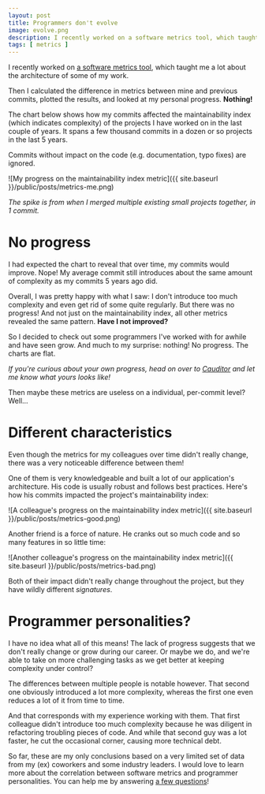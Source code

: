 ```yaml
---
layout: post
title: Programmers don't evolve
image: evolve.png
description: I recently worked on a software metrics tool, which taught me a lot about the architecture of some of my work. Then I calculated the difference in metrics between mine and previous commits, plotted the results, and looked at my personal progress. Nothing!
tags: [ metrics ]
---
```


I recently worked on [a software metrics tool](https://www.cauditor.org), which
taught me a lot about the architecture of some of my work.

Then I calculated the difference in metrics between mine and previous commits,
plotted the results, and looked at my personal progress. **Nothing!**

<!-- more -->
<!-- ads -->

The chart below shows how my commits affected the maintainability index (which
indicates complexity) of the projects I have worked on in the last couple of
years. It spans a few thousand commits in a dozen or so projects in the last 5
years.

Commits without impact on the code (e.g. documentation, typo fixes) are ignored.

![My progress on the maintainability index metric]({{ site.baseurl }}/public/posts/metrics-me.png)

*The spike is from when I merged multiple existing small projects together, in 1
commit.*

# No progress

I had expected the chart to reveal that over time, my commits would improve.
Nope! My average commit still introduces about the same amount of complexity as
my commits 5 years ago did.

Overall, I was pretty happy with what I saw: I don't introduce too much
complexity and even get rid of some quite regularly. But there was no progress!
And not just on the maintainability index, all other metrics revealed the same
pattern. **Have I not improved?**

So I decided to check out some programmers I've worked with for awhile and have
seen grow. And much to my surprise: nothing! No progress. The charts are flat.

*If you're curious about your own progress, head on over to
[Cauditor](https://www.cauditor.org/user/progress) and let me know what yours
looks like!*

Then maybe these metrics are useless on a individual, per-commit level? Well...

# Different characteristics

Even though the metrics for my colleagues over time didn't really change, there
was a very noticeable difference between them!

One of them is very knowledgeable and built a lot of our application's
architecture. His code is usually robust and follows best practices. Here's how
his commits impacted the project's maintainability index:

![A colleague's progress on the maintainability index metric]({{ site.baseurl }}/public/posts/metrics-good.png)

Another friend is a force of nature. He cranks out so much code and so many
features in so little time:

![Another colleague's progress on the maintainability index metric]({{ site.baseurl }}/public/posts/metrics-bad.png)

Both of their impact didn't really change throughout the project, but they have
wildly different *signatures*.

# Programmer personalities?

I have no idea what all of this means! The lack of progress suggests that we
don't really change or grow during our career. Or maybe we do, and we're able to
take on more challenging tasks as we get better at keeping complexity under
control?

The differences between multiple people is notable however. That second one
obviously introduced a lot more complexity, whereas the first one even reduces a
lot of it from time to time.

And that corresponds with my experience working with them. That first colleague
didn't introduce too much complexity because he was diligent in refactoring
troubling pieces of code. And while that second guy was a lot faster, he cut the
occasional corner, causing more technical debt.

So far, these are my only conclusions based on a very limited set of data from
my (ex) coworkers and some industry leaders. I would love to learn more about
the correlation between software metrics and programmer personalities. You can
help me by answering [a few questions](https://www.cauditor.org/user/feedback)!
